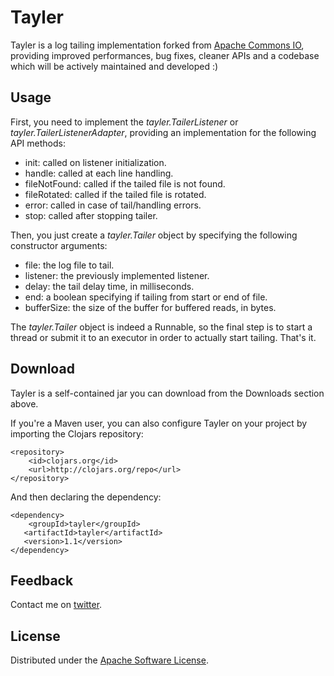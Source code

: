 # Tayler

Tayler is a log tailing implementation forked from [Apache Commons IO](http://commons.apache.org/io/), providing improved performances, bug fixes, cleaner APIs and a
codebase which will be actively maintained and developed :)

## Usage

First, you need to implement the _tayler.TailerListener_ or _tayler.TailerListenerAdapter_, providing an implementation for the following API methods:

* init: called on listener initialization.
* handle: called at each line handling.
* fileNotFound: called if the tailed file is not found.
* fileRotated: called if the tailed file is rotated.
* error: called in case of tail/handling errors.
* stop: called after stopping tailer.

Then, you just create a _tayler.Tailer_ object by specifying the following constructor arguments:

* file: the log file to tail.
* listener: the previously implemented listener.
* delay: the tail delay time, in milliseconds.
* end: a boolean specifying if tailing from start or end of file.
* bufferSize: the size of the buffer for buffered reads, in bytes.

The _tayler.Tailer_ object is indeed a Runnable, so the final step is to start a thread or submit it to an executor in order to actually start tailing.
That's it.

## Download

Tayler is a self-contained jar you can download from the Downloads section above.

If you're a Maven user, you can also configure Tayler on your project by importing the Clojars repository:

    <repository>
        <id>clojars.org</id>
        <url>http://clojars.org/repo</url>
    </repository>

And then declaring the dependency:

    <dependency>
        <groupId>tayler</groupId>
       <artifactId>tayler</artifactId>
       <version>1.1</version>
    </dependency>

## Feedback

Contact me on [twitter](http://twitter.com/sbtourist).

## License

Distributed under the [Apache Software License](http://www.apache.org/licenses/LICENSE-2.0.html).
